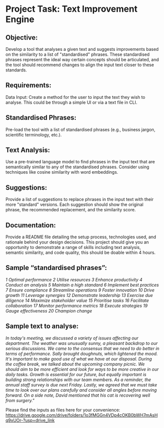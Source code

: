 # Project Task: Text Improvement Engine

## Objective:
Develop a tool that analyses a given text and suggests improvements based on the similarity to a list of "standardised" phrases. These standardised phrases represent the ideal way certain concepts should be articulated, and the tool should recommend changes to align the input text closer to these standards.

## Requirements:
Data Input: Create a method for the user to input the text they wish to analyse. This could be through a simple UI or via a text file in CLI.

## Standardised Phrases: 
Pre-load the tool with a list of standardised phrases (e.g., business jargon, scientific terminology, etc.).

## Text Analysis: 
Use a pre-trained language model to find phrases in the input text that are semantically similar to any of the standardised phrases. Consider using techniques like cosine similarity with word embeddings. 

## Suggestions: 
Provide a list of suggestions to replace phrases in the input text with their more "standard" versions. Each suggestion should show the original phrase, the recommended replacement, and the similarity score.

## Documentation: 
Provide a README file detailing the setup process, technologies used, and rationale behind your design decisions.
This project should give you an opportunity to demonstrate a range of skills including text analysis, semantic similarity, and code quality, this should be doable within 4 hours.

## Sample “standardised phrases”:
_1 Optimal performance
2 Utilise resources
3 Enhance productivity
4 Conduct an analysis
5 Maintain a high standard
6 Implement best practices
7 Ensure compliance
8 Streamline operations
9 Foster innovation
10 Drive growth
11 Leverage synergies
12 Demonstrate leadership
13 Exercise due diligence
14 Maximize stakeholder value
15 Prioritise tasks
16 Facilitate collaboration
17 Monitor performance metrics
18 Execute strategies
19 Gauge effectiveness
20 Champion change_

## Sample text to analyse:
_In today's meeting, we discussed a variety of issues affecting our department. The weather was unusually sunny, a pleasant backdrop to our serious discussions. We came to the consensus that we need to do better in terms of performance. Sally brought doughnuts, which lightened the mood. It's important to make good use of what we have at our disposal. During the coffee break, we talked about the upcoming company picnic. We should aim to be more efficient and look for ways to be more creative in our daily tasks. Growth is essential for our future, but equally important is building strong relationships with our team members. As a reminder, the annual staff survey is due next Friday. Lastly, we agreed that we must take time to look over our plans carefully and consider all angles before moving forward. On a side note, David mentioned that his cat is recovering well from surgery."_

Please find the inputs as files here for your convenience: https://drive.google.com/drive/folders/1o3fMGGn4VDp4cOKB0bWH7mAsHq9xUOr-?usp=drive_link 